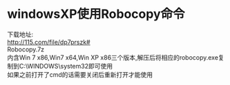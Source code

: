 # windowsXP使用Robocopy命令  

下载地址:
<br />
http://115.com/file/dp7prszk#
<br />
Robocopy.7z
<br />
内含Win 7 x86,Win7 x64,Win XP x86三个版本,解压后将相应的robocopy.exe复制到C:\WINDOWS\system32即可使用
<br />
如果之前打开了cmd的话需要关闭后重新打开才能使用
